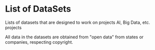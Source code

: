 # List of DataSets
Lists of datasets that are designed to work on projects AI, Big Data, etc. projects

All data in the datasets are obtained from "open data" from states or companies, respecting copyright.

